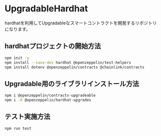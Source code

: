 # UpgradableHardhat
hardhatを利用してUpgradableなスマートコントラクトを開発するリポジトリになります。

## hardhatプロジェクトの開始方法

```bash
npm init -y
npm install --save-dev hardhat @openzeppelin/test-helpers
npm install dotenv @openzeppelin/contracts @chainlink/contracts
```

## Upgradable用のライブラリインストール方法

```bash
npm i @openzeppelin/contracts-upgradeable
npm i -D @openzeppelin/hardhat-upgrades
```

## テスト実施方法

```bash
npm run test
```